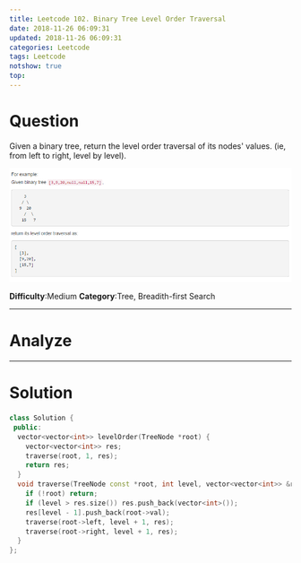 ```yaml
---
title: Leetcode 102. Binary Tree Level Order Traversal
date: 2018-11-26 06:09:31
updated: 2018-11-26 06:09:31
categories: Leetcode
tags: Leetcode
notshow: true
top:
---
```


# Question

Given a binary tree, return the level order traversal of its nodes' values. (ie, from left to right, level by level).

![](/images/in-post/leetcode/2018-11-26-00-10-57.png)

**Difficulty**:Medium
**Category**:Tree, Breadith-first Search

<!-- more -->

------------

# Analyze

------------

# Solution

```cpp
class Solution {
 public:
  vector<vector<int>> levelOrder(TreeNode *root) {
    vector<vector<int>> res;
    traverse(root, 1, res);
    return res;
  }
  void traverse(TreeNode const *root, int level, vector<vector<int>> &res) {
    if (!root) return;
    if (level > res.size()) res.push_back(vector<int>());
    res[level - 1].push_back(root->val);
    traverse(root->left, level + 1, res);
    traverse(root->right, level + 1, res);
  }
};
```
